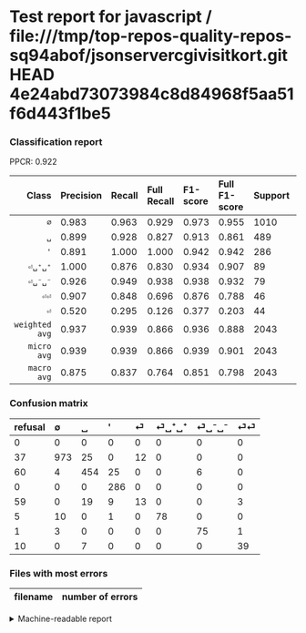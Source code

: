 # Test report for javascript / file:///tmp/top-repos-quality-repos-sq94abof/jsonservercgivisitkort.git HEAD 4e24abd73073984c8d84968f5aa51f6d443f1be5

### Classification report

PPCR: 0.922

| Class | Precision | Recall | Full Recall | F1-score | Full F1-score | Support | Full Support | PPCR |
|------:|:----------|:-------|:------------|:---------|:---------|:--------|:-------------|:-----|
| `∅` | 0.983| 0.963| 0.929| 0.973| 0.955| 1010| 1047| 0.965 |
| `␣` | 0.899| 0.928| 0.827| 0.913| 0.861| 489| 549| 0.891 |
| `'` | 0.891| 1.000| 1.000| 0.942| 0.942| 286| 286| 1.000 |
| `⏎␣⁺␣⁺` | 1.000| 0.876| 0.830| 0.934| 0.907| 89| 94| 0.947 |
| `⏎␣⁻␣⁻` | 0.926| 0.949| 0.938| 0.938| 0.932| 79| 80| 0.988 |
| `⏎⏎` | 0.907| 0.848| 0.696| 0.876| 0.788| 46| 56| 0.821 |
| `⏎` | 0.520| 0.295| 0.126| 0.377| 0.203| 44| 103| 0.427 |
| `weighted avg` | 0.937| 0.939| 0.866| 0.936| 0.888| 2043| 2215| 0.922 |
| `micro avg` | 0.939| 0.939| 0.866| 0.939| 0.901| 2043| 2215| 0.922 |
| `macro avg` | 0.875| 0.837| 0.764| 0.851| 0.798| 2043| 2215| 0.922 |

### Confusion matrix

|refusal|  ∅| ␣| '| ⏎| ⏎␣⁺␣⁺| ⏎␣⁻␣⁻| ⏎⏎| 
|:---|:---|:---|:---|:---|:---|:---|:---|
|0 |0 |0 |0 |0 |0 |0 |0 |
|37 |973 |25 |0 |12 |0 |0 |0 |
|60 |4 |454 |25 |0 |0 |6 |0 |
|0 |0 |0 |286 |0 |0 |0 |0 |
|59 |0 |19 |9 |13 |0 |0 |3 |
|5 |10 |0 |1 |0 |78 |0 |0 |
|1 |3 |0 |0 |0 |0 |75 |1 |
|10 |0 |7 |0 |0 |0 |0 |39 |

### Files with most errors

| filename | number of errors|
|:----:|:-----|

<details>
    <summary>Machine-readable report</summary>
```json
{
  "cl_report": {"\u0027": {"f1-score": 0.9423393739703461, "precision": 0.8909657320872274, "recall": 1.0, "support": 286}, "macro avg": {"f1-score": 0.8505240120562977, "precision": 0.8751009408596545, "recall": 0.8372634157010798, "support": 2043}, "micro avg": {"f1-score": 0.9388154674498287, "precision": 0.9388154674498287, "recall": 0.9388154674498287, "support": 2043}, "weighted avg": {"f1-score": 0.9363806927608531, "precision": 0.9367781130682219, "recall": 0.9388154674498287, "support": 2043}, "\u2205": {"f1-score": 0.973, "precision": 0.9828282828282828, "recall": 0.9633663366336633, "support": 1010}, "\u23ce": {"f1-score": 0.3768115942028986, "precision": 0.52, "recall": 0.29545454545454547, "support": 44}, "\u23ce\u23ce": {"f1-score": 0.8764044943820224, "precision": 0.9069767441860465, "recall": 0.8478260869565217, "support": 46}, "\u23ce\u2423\u207a\u2423\u207a": {"f1-score": 0.9341317365269461, "precision": 1.0, "recall": 0.8764044943820225, "support": 89}, "\u23ce\u2423\u207b\u2423\u207b": {"f1-score": 0.9375000000000001, "precision": 0.9259259259259259, "recall": 0.9493670886075949, "support": 79}, "\u2423": {"f1-score": 0.9134808853118712, "precision": 0.899009900990099, "recall": 0.9284253578732107, "support": 489}},
  "cl_report_full": {"\u0027": {"f1-score": 0.9423393739703461, "precision": 0.8909657320872274, "recall": 1.0, "support": 286}, "macro avg": {"f1-score": 0.7984004944358783, "precision": 0.8751009408596545, "recall": 0.7637441964808637, "support": 2215}, "micro avg": {"f1-score": 0.9008924377642085, "precision": 0.9388154674498287, "recall": 0.8659142212189617, "support": 2215}, "weighted avg": {"f1-score": 0.8882715527378975, "precision": 0.9254260130429869, "recall": 0.8659142212189617, "support": 2215}, "\u2205": {"f1-score": 0.9553264604810996, "precision": 0.9828282828282828, "recall": 0.9293218720152817, "support": 1047}, "\u23ce": {"f1-score": 0.20312500000000003, "precision": 0.52, "recall": 0.1262135922330097, "support": 103}, "\u23ce\u23ce": {"f1-score": 0.7878787878787877, "precision": 0.9069767441860465, "recall": 0.6964285714285714, "support": 56}, "\u23ce\u2423\u207a\u2423\u207a": {"f1-score": 0.9069767441860465, "precision": 1.0, "recall": 0.8297872340425532, "support": 94}, "\u23ce\u2423\u207b\u2423\u207b": {"f1-score": 0.9316770186335404, "precision": 0.9259259259259259, "recall": 0.9375, "support": 80}, "\u2423": {"f1-score": 0.8614800759013281, "precision": 0.899009900990099, "recall": 0.8269581056466302, "support": 549}},
  "ppcr": 0.9223476297968397
}
```
</details>
